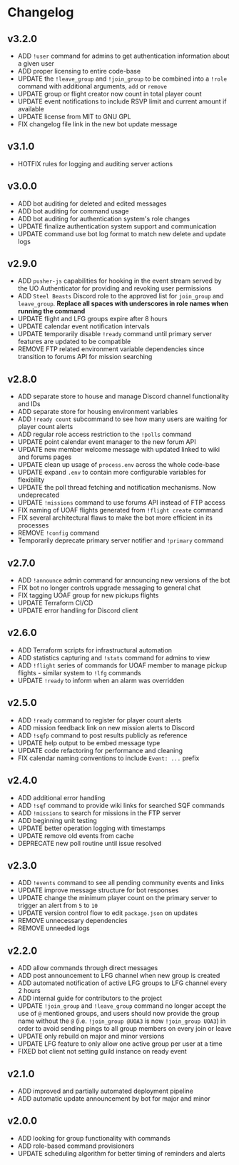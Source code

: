 # Changelog

## v3.2.0

- ADD `!user` command for admins to get authentication information about a given user
- ADD proper licensing to entire code-base
- UPDATE the `!leave_group` and `!join_group` to be combined into a `!role` command with additional arguments, `add` or `remove`
- UPDATE group or flight creator now count in total player count
- UPDATE event notifications to include RSVP limit and current amount if available
- UPDATE license from MIT to GNU GPL
- FIX changelog file link in the new bot update message

## v3.1.0

- HOTFIX rules for logging and auditing server actions

## v3.0.0

- ADD bot auditing for deleted and edited messages
- ADD bot auditing for command usage
- ADD bot auditing for authentication system's role changes
- UPDATE finalize authentication system support and communication
- UPDATE command use bot log format to match new delete and update logs

## v2.9.0

- ADD `pusher-js` capabilities for hooking in the event stream served by the UO Authenticator for providing and revoking user permissions
- ADD `Steel Beasts` Discord role to the approved list for `join_group` and `leave_group`. **Replace all spaces with underscores in role names when running the command**
- UPDATE flight and LFG groups expire after 8 hours
- UPDATE calendar event notification intervals
- UPDATE temporarily disable `!ready` command until primary server features are updated to be compatible
- REMOVE FTP related environment variable dependencies since transition to forums API for mission searching

## v2.8.0

- ADD separate store to house and manage Discord channel functionality and IDs
- ADD separate store for housing environment variables
- ADD `!ready count` subcommand to see how many users are waiting for player count alerts
- ADD regular role access restriction to the `!polls` command
- UPDATE point calendar event manager to the new forum API
- UPDATE new member welcome message with updated linked to wiki and forums pages
- UPDATE clean up usage of `process.env` across the whole code-base
- UPDATE expand `.env` to contain more configurable variables for flexibility
- UPDATE the poll thread fetching and notification mechanisms. Now undeprecated
- UPDATE `!missions` command to use forums API instead of FTP access
- FIX naming of UOAF flights generated from `!flight create` command
- FIX several architectural flaws to make the bot more efficient in its processes
- REMOVE `!config` command
- Temporarily deprecate primary server notifier and `!primary` command

## v2.7.0

- ADD `!announce` admin command for announcing new versions of the bot
- FIX bot no longer controls upgrade messaging to general chat
- FIX tagging UOAF group for new pickups flights
- UPDATE Terraform CI/CD
- UPDATE error handling for Discord client

## v2.6.0

- ADD Terraform scripts for infrastructural automation
- ADD statistics capturing and `!stats` command for admins to view
- ADD `!flight` series of commands for UOAF member to manage pickup flights - similar system to `!lfg` commands
- UPDATE `!ready` to inform when an alarm was overridden

## v2.5.0

- ADD `!ready` command to register for player count alerts
- ADD mission feedback link on new mission alerts to Discord
- ADD `!sqfp` command to post results publicly as reference
- UPDATE help output to be embed message type
- UPDATE code refactoring for performance and cleaning
- FIX calendar naming conventions to include `Event: ...` prefix

## v2.4.0

- ADD additional error handling
- ADD `!sqf` command to provide wiki links for searched SQF commands
- ADD `!missions` to search for missions in the FTP server
- ADD beginning unit testing
- UPDATE better operation logging with timestamps
- UPDATE remove old events from cache
- DEPRECATE new poll routine until issue resolved

## v2.3.0

- ADD `!events` command to see all pending community events and links
- UPDATE improve message structure for bot responses
- UPDATE change the minimum player count on the primary server to trigger an alert from `5` to `10`
- UPDATE version control flow to edit `package.json` on updates
- REMOVE unnecessary dependencies
- REMOVE unneeded logs

## v2.2.0

- ADD allow commands through direct messages
- ADD post announcement to LFG channel when new group is created
- ADD automated notification of active LFG groups to LFG channel every 2 hours
- ADD internal guide for contributors to the project
- UPDATE `!join_group` and `!leave_group` command no longer accept the use of `@` mentioned groups, and users should now provide the group name without the `@` (i.e. `!join_group @UOA3` is now `!join_group UOA3`) in order to avoid sending pings to all group members on every join or leave
- UPDATE only rebuild on major and minor versions
- UPDATE LFG feature to only allow one active group per user at a time
- FIXED bot client not setting guild instance on ready event

## v2.1.0

- ADD improved and partially automated deployment pipeline
- ADD automatic update announcement by bot for major and minor

## v2.0.0

- ADD looking for group functionality with commands
- ADD role-based command provisioners
- UPDATE scheduling algorithm for better timing of reminders and alerts
